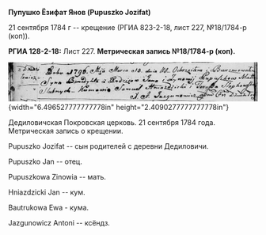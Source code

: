 **Пупушко Ёзифат Янов (Pupuszko Jozifat)**

21 сентября 1784 г -- крещение (РГИА 823-2-18, лист 227, №18/1784-р
(коп)).

**РГИА 128-2-18:** Лист 227. **Метрическая запись №18/1784-р (коп).**

![](./media/032019dd266910daf18be7e3e54604fb4466c63d.png){width="6.496527777777778in"
height="2.4090277777777778in"}

Дедиловичская Покровская церковь. 21 сентября 1784 года. Метрическая
запись о крещении.

Pupuszko Jozifat -- сын родителей с деревни Дедиловичи.

Pupuszko Jan -- отец.

Pupuszkowa Zinowia -- мать.

Hniazdzicki Jan -- кум.

Bautrukowa Ewa - кума.

Jazgunowicz Antoni -- ксёндз.
